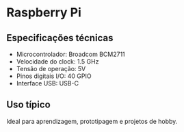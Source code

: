 # Raspberry Pi

## Especificações técnicas

- Microcontrolador: Broadcom BCM2711
- Velocidade do clock: 1.5 GHz
- Tensão de operação: 5V
- Pinos digitais I/O: 40 GPIO
- Interface USB: USB-C

## Uso típico

Ideal para aprendizagem, prototipagem e projetos de hobby.
